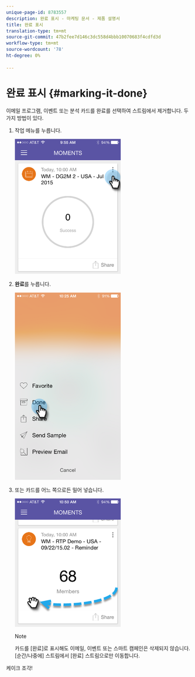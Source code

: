 ```yaml
---
unique-page-id: 8783557
description: 완료 표시 - 마케팅 문서 - 제품 설명서
title: 완료 표시
translation-type: tm+mt
source-git-commit: 47b2fee7d146c3dc558d4bbb10070683f4cdfd3d
workflow-type: tm+mt
source-wordcount: '78'
ht-degree: 0%

---
```



# 완료 표시 {#marking-it-done}

이메일 프로그램, 이벤트 또는 분석 카드를 완료를 선택하여 스트림에서 제거합니다. 두 가지 방법이 있다.

1. 작업 메뉴를 누릅니다.

   ![](assets/image2015-7-14-17-3a32-3a35.png)

1. **완료**&#x200B;를 누릅니다.

   ![](assets/image2015-7-14-17-3a36-3a31.png)

1. 또는 카드를 어느 쪽으로든 밀어 넣습니다.

   ![](assets/image2015-9-25-9-3a46-3a6.png)

   >[!NOTE]
   >
   >카드를 [완료]로 표시해도 이메일, 이벤트 또는 스마트 캠페인은 삭제되지 않습니다. [순간/나중에] 스트림에서 [완료] 스트림으로만 이동합니다.

케이크 조각!